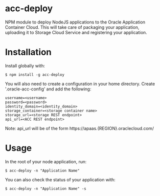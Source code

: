 # acc-deploy
NPM module to deploy NodeJS applications to the Oracle Application Container Cloud. This will take care of packaging your application, uploading it to Storage Cloud Service and registering your application. 

# Installation
Install globally with:

	$ npm install -g acc-deploy

You will also need to create a configuration in your home directory. Create '.oracle-acc-config' and add the following:

```
username=<username>
password=<password>
identity_domain=<identity_domain>
storage_container=<storage container name>
storage_url=<storage REST endpoint>
api_url=<ACC REST endpoint>
```
Note: api_url will be of the form https://apaas.{REGION}.oraclecloud.com/

# Usage
In the root of your node application, run:

    $ acc-deploy -n "Application Name"

You can also check the status of your application with:

	$ acc-deploy -n "Application Name" -s
